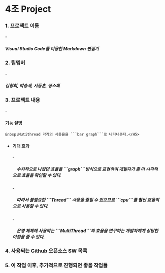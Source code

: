 # 4조 Project
<H3>1. 프로젝트 이름</H3>
- <H5>Visual Studio Code를 이용한 Markdown 편집기</H5>

<H3>2. 팀멤버</H3>
- <H5>김창희, 박승세, 서동훈, 정소희</H5>

<H3>3. 프로젝트 내용</H3>
- <H4>기능 설명</H4>
    
    &nbsp;Mutithread 각각의 사용율을 ```bar graph```로 나타내준다.</H5>
- <H4>기대 효과</H4>
    - <H5>&nbsp;&nbsp;&nbsp;&nbsp;수치적으로 나왔던 효율을 ```graph```방식으로 표현하여 개발자가 좀 더 시각적으로 효율을 확인할 수 있다.</H5>
    - <H5>&nbsp;&nbsp;&nbsp;&nbsp;따라서 불필요한 ```Thread``` 사용을 줄일 수 있으므로 ```cpu```를 훨씬 효율적으로 사용할 수 있다.</H5>
    - <H5>&nbsp;&nbsp;&nbsp;&nbsp;운영 체제에 사용되는 ```MultiThread```의 효율을 연구하는 개발자에게 상당한 이점을 줄 수 있다.</H5>




<H3>4. 사용되는 Github 오픈소스 SW 목록</H3>




<H3>5. 이 작업 이후, 추가적으로 진행되면 좋을 작업들</H3>

